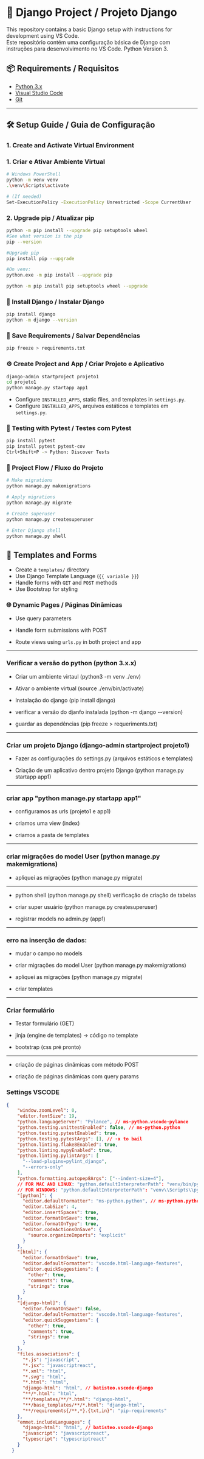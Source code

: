 # 🧱 Django Project / Projeto Django

This repository contains a basic Django setup with instructions for development using VS Code.  
Este repositório contém uma configuração básica de Django com instruções para desenvolvimento no VS Code.
Python Version 3.

## 📦 Requirements / Requisitos

- [Python 3.x](https://www.python.org/downloads/)
- [Visual Studio Code](https://code.visualstudio.com/download)
- [Git](https://git-scm.com/downloads)

---

## 🛠️ Setup Guide / Guia de Configuração

### 1. Create and Activate Virtual Environment  
### 1. Criar e Ativar Ambiente Virtual

```bash
# Windows PowerShell
python -m venv venv
.\venv\Scripts\activate
```
```bash
# (If needed)
Set-ExecutionPolicy -ExecutionPolicy Unrestricted -Scope CurrentUser
```

### 2. Upgrade pip / Atualizar pip
```bash
python -m pip install --upgrade pip setuptools wheel
#See what version is the pip
pip --version

#Upgrade pip
pip install pip --upgrade

#On venv:
python.exe -m pip install --upgrade pip

python -m pip install pip setuptools wheel --upgrade
```

### 🚀 Install Django / Instalar Django
```bash
pip install django
python -m django --version
```

### 📄 Save Requirements / Salvar Dependências
```bash
pip freeze > requirements.txt
```

### ⚙️ Create Project and App / Criar Projeto e Aplicativo
```bash
django-admin startproject projeto1
cd projeto1
python manage.py startapp app1
```
- Configure `INSTALLED_APPS`, static files, and templates in `settings.py`.
- Configure `INSTALLED_APPS`, arquivos estáticos e templates em `settings.py`.


### 🧪 Testing with Pytest / Testes com Pytest
```bash
pip install pytest
pip install pytest pytest-cov
Ctrl+Shift+P -> Python: Discover Tests
```

### 📂 Project Flow / Fluxo do Projeto

```bash
# Make migrations
python manage.py makemigrations

# Apply migrations
python manage.py migrate

# Create superuser
python manage.py createsuperuser

# Enter Django shell
python manage.py shell
```

## 🎨 Templates and Forms

- Create a `templates/` directory
- Use Django Template Language (`{{ variable }}`)
- Handle forms with `GET` and `POST` methods
- Use Bootstrap for styling

### 🌐 Dynamic Pages / Páginas Dinâmicas
- Use query parameters

- Handle form submissions with POST

- Route views using `urls.py` in both project and app


-----------------------------------------------------------------------------------
### Verificar a versão do python (python 3.x.x)

- Criar um ambiente virtaul (python3 -m venv ./env)

- Ativar o ambiente virtual (source ./env/bin/activate)

- Instalação do django (pip install django)

- verificar a versão do djanfo instalada (python -m django --version)

- guardar as dependências (pip freeze > requeriments.txt)
  
-----------------------------------------------------------------------------------

### Criar um projeto Django (django-admin startproject projeto1)

- Fazer as configurações do settings.py (arquivos estáticos e templates)

- Criação de um aplicativo dentro projeto Django (python manage.py startapp app1)

-----------------------------------------------------------------------------------

### criar app "python manage.py startapp app1"

- configuramos as urls (projeto1 e app1)

- criamos uma view (index)

- criamos a pasta de templates

-----------------------------------------------------------------------------------

### criar migrações do model User (python manage.py makemigrations)

- apliquei as migrações (python manage.py migrate)

-----------------------------------------------------------------------------------

- python shell (python manage.py shell) verificação de criação de tabelas

- criar super usuário (python manage.py createsuperuser)

- registrar models no admin.py (app1) 

-----------------------------------------------------------------------------------

### erro na inserção de dados:
  - mudar o campo no models 
  - criar migrações do model User (python manage.py makemigrations)
  - apliquei as migrações (python manage.py migrate)

 - criar templates

-----------------------------------------------------------------------------------

### Criar formulário 

- Testar formulário (GET)

- jinja (engine de templates) -> código no template

- bootstrap (css pré pronto)

-----------------------------------------------------------------------------------

- criação de páginas dinâmicas com método POST

- criação de páginas dinâmicas com query params



### Settings VSCODE
```json
{
    "window.zoomLevel": 0,
    "editor.fontSize": 19,
    "python.languageServer": "Pylance", // ms-python.vscode-pylance
    "python.testing.unittestEnabled": false, // ms-python.python
    "python.testing.pytestEnabled": true,
    "python.testing.pytestArgs": [], // -x to bail
    "python.linting.flake8Enabled": true,
    "python.linting.mypyEnabled": true,
    "python.linting.pylintArgs": [
      "--load-plugins=pylint_django",
      "--errors-only"
    ],
    "python.formatting.autopep8Args": ["--indent-size=4"],
    // FOR MAC AND LINUX: "python.defaultInterpreterPath": "venv/bin/python",
    // FOR WINDOWS: "python.defaultInterpreterPath": "venv\\Scripts\\python.exe",
    "[python]": {
      "editor.defaultFormatter": "ms-python.python", // ms-python.python
      "editor.tabSize": 4,
      "editor.insertSpaces": true,
      "editor.formatOnSave": true,
      "editor.formatOnType": true,
      "editor.codeActionsOnSave": {
        "source.organizeImports": "explicit"
      }
    },
    "[html]": {
      "editor.formatOnSave": true,
      "editor.defaultFormatter": "vscode.html-language-features",
      "editor.quickSuggestions": {
        "other": true,
        "comments": true,
        "strings": true
      }
    },
    "[django-html]": {
      "editor.formatOnSave": false,
      "editor.defaultFormatter": "vscode.html-language-features",
      "editor.quickSuggestions": {
        "other": true,
        "comments": true,
        "strings": true
      }
    },
    "files.associations": {
      "*.js": "javascript",
      "*.jsx": "javascriptreact",
      "*.xml": "html",
      "*.svg": "html",
      "*.html": "html",
      "django-html": "html", // batisteo.vscode-django
      "**/*.html": "html",
      "**/templates/**/*.html": "django-html",
      "**/base_templates/**/*.html": "django-html",
      "**/requirements{/**,*}.{txt,in}": "pip-requirements"
    },
    "emmet.includeLanguages": {
      "django-html": "html", // batisteo.vscode-django
      "javascript": "javascriptreact",
      "typescript": "typescriptreact"
    }
  }
```
